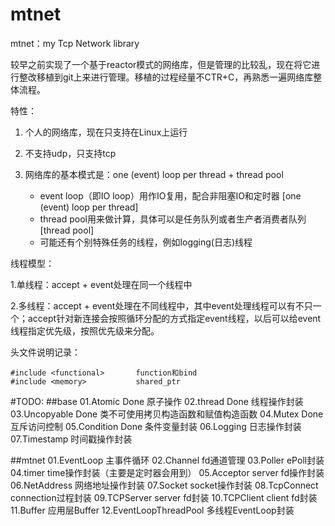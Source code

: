 # mtnet
mtnet：my Tcp Network library

较早之前实现了一个基于reactor模式的网络库，但是管理的比较乱，现在将它进行整改移植到git上来进行管理。移植的过程经量不CTR+C，再熟悉一遍网络库整体流程。

特性：

1. 个人的网络库，现在只支持在Linux上运行

2. 不支持udp，只支持tcp

3. 网络库的基本模式是：one (event) loop per thread + thread pool
   - event loop（即IO loop）用作IO复用，配合非阻塞IO和定时器 [one (event) loop per thread]
   - thread pool用来做计算，具体可以是任务队列或者生产者消费者队列 [thread pool]
   - 可能还有个别特殊任务的线程，例如logging(日志)线程

线程模型：

1.单线程：accept + event处理在同一个线程中

2.多线程：accept + event处理在不同线程中，其中event处理线程可以有不只一个；accept针对新连接会按照循环分配的方式指定event线程，以后可以给event线程指定优先级，按照优先级来分配。

头文件说明记录：

```
#include <functional>		function和bind
#include <memory>			shared_ptr
```

#TODO:
##base
01.Atomic             Done 原子操作
02.thread             Done 线程操作封装
03.Uncopyable         Done 类不可使用拷贝构造函数和赋值构造函数
04.Mutex              Done 互斥访问控制
05.Condition          Done 条件变量封装
06.Logging            日志操作封装
07.Timestamp          时间戳操作封装

##mtnet
01.EventLoop            主事件循环
02.Channel              fd通道管理
03.Poller               ePoll封装
04.timer                time操作封装（主要是定时器会用到）
05.Acceptor             server fd操作封装
06.NetAddress           网络地址操作封装
07.Socket               socket操作封装
08.TcpConnect           connection过程封装
09.TCPServer            server fd封装
10.TCPClient            client fd封装
11.Buffer               应用层Buffer
12.EventLoopThreadPool  多线程EventLoop封装



